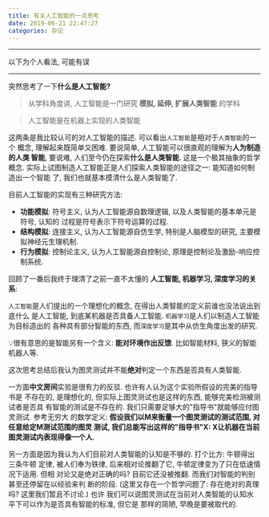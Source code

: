 ```yaml
---
title: 有关人工智能的一点思考
date: 2019-06-21 22:47:27
categories: 杂记
---
```


<!-- More -->

---

以下为个人看法, 可能有误

---

突然思考了一下**什么是人工智能?**

> 从学科角度讲, 人工智能是一门研究 **模拟, 延伸, 扩展人类智能** 的学科

> 人工智能是在机器上实现的人类智能

这两条是我比较认可的对人工智能的描述. 可以看出`人工智能`是相对于`人类智能`的一个
概念, 理解起来既简单又困难. 要说简单, 人工智能可以很直观的理解为**人为制造的人类
智能**, 要说难, 人们至今仍在探索**什么是人类智能**. 这是一个极其抽象的哲学概念.
实际上试图制造人工智能正是人们探索人类智能的途径之一: 能知道如何制造出一个智能
了, 我们也就基本摸清什么是人类智能了.

目前人工智能的实现有三种研究方法:

- **功能模拟**: 符号主义, 认为人工智能源自数理逻辑, 以及人类智能的基本单元是符号, 认知的
  过程是符号表示下符号运算的过程.
- **结构模拟**: 连接主义, 认为人工智能源自仿生学, 特别是人脑模型的研究, 主要模拟神经元生理机制.
- **行为模拟**: 控制论主义, 认为人工智能源自控制论, 原理是控制论及激励-响应控制系统.

回顾了一番后我终于理清了之前一直不太懂的 **人工智能, 机器学习, 深度学习的关系**:

`人工智能`是人们提出的一个理想化的概念, 在得出人类智能的定义前谁也没法说出到底什么
是人工智能, 到底某机器是否具备人工智能. `机器学习`是人们以制造人工智能为目标造出的
各种具有部分智能的东西, 而`深度学习`是其中从仿生角度出发的研究.

💡很有意思的是智能另有一个含义: **能对环境作出反馈**. 比如智能材料, 狭义的智能机器人等.

这次思考总结后我认为图灵测试并不能**绝对**判定一个东西是否具有人类智能.

一方面**中文房间**实验是很有力的反驳. 也许有人认为这个实验所假设的完美的指导书是
不存在的, 是理想化的, 但实际上图灵测试也是这样的东西, 能够完美检测被测试者是否具
有智能的测试是不存在的. 我们只需要足够大的"指导书"就能够应付图灵测试. 参考无穷大
的数学定义: **假设我们以M来衡量一个图灵测试的测试范围, 对任意给定M测试范围的图灵
测试, 我们总能写出这样的"指导书"X: X让机器在当前图灵测试内表现得像一个人**.

另一方面是因为我认为人们目前对人类智能的认知是不够的. 打个比方: 牛顿得出三条牛顿
定律, 被人们奉为铁律, 后来相对论推翻了它, 牛顿定律变为了只在低速情况下适用. 但相
对论又是绝对正确的吗? 目前它还没被推翻. 而我们对智能的判别甚至还停留在以经验来判
断的阶段. (这里又存在一个哲学问题了: 存在绝对的真理吗? 这里我们暂且不讨论.) 也许
我们可以说图灵测试在当前对人类智能的认知水平下可以作为是否具有智能的标准, 但它是
那样的简陋, 早晚是要被取代的.
